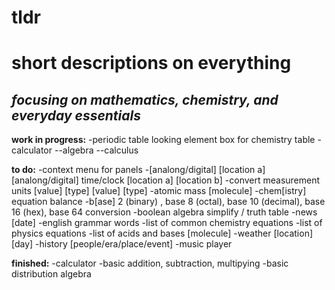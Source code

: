 # tldr
short descriptions on everything
==============
*focusing on mathematics, chemistry, and everyday essentials*
--------------

**work in progress:**
-periodic table looking element box for chemistry table
-calculator
--algebra
--calculus

**to do:**
-context menu for panels
-[analong/digital] [location a] [analong/digital] time/clock [location a] [location b]
-convert measurement units [value] [type] [value] [type]
-atomic mass [molecule]
-chem[istry] equation balance
-b[ase] 2 (binary) , base 8 (octal), base 10 (decimal), base 16 (hex), base 64 conversion
-boolean algebra simplify / truth table 
-news [date]
-english grammar words
-list of common chemistry equations
-list of physics equations
-list of acids and bases [molecule]
-weather [location] [day]
-history [people/era/place/event]
-music player <audio>
-cooking times and instructions
    
**finished:**
-calculator
-basic addition, subtraction, multipying
-basic distribution algebra
